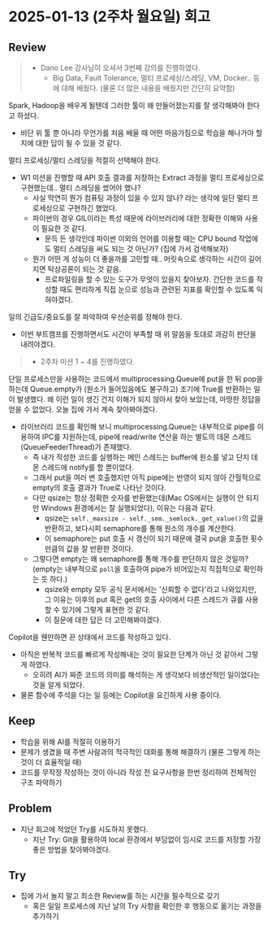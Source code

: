 # 2025-01-13 (2주차 월요일) 회고

## Review

> * Dano Lee 강사님이 오셔서 3번째 강의를 진행하였다.
>   * Big Data, Fault Tolerance, 멀티 프로세싱/스레딩, VM, Docker.. 등에 대해 배웠다. (물론 더 많은 내용을 배웠지만 간단히 요약함)

Spark, Hadoop을 배우게 될텐데 그러한 툴이 왜 만들어졌는지를 잘 생각해봐야 한다고 하셨다.
* 비단 위 툴 뿐 아니라 무언가를 처음 배울 때 어떤 마음가짐으로 학습을 해나가야 할지에 대한 답이 될 수 있을 것 같다.

멀티 프로세싱/멀티 스레딩을 적절히 선택해야 한다.
* W1 미션을 진행할 때 API 호출 결과를 저장하는 Extract 과정을 멀티 프로세싱으로 구현했는데.. 멀티 스레딩을 썼어야 했나?
  * 사실 막연히 뭔가 컴퓨팅 과정이 있을 수 있지 않나? 라는 생각에 일단 멀티 프로세싱으로 구현하긴 했었다.
  * 파이썬의 경우 GIL이라는 특성 때문에 라이브러리에 대한 정확한 이해와 사용이 필요한 것 같다.
    * 문득 든 생각인데 파이썬 이외의 언어를 이용할 때는 CPU bound 작업에도 멀티 스레딩을 써도 되는 것 아닌가? (집에 가서 검색해보자)
  * 뭔가 어떤 게 성능이 더 좋을까를 고민할 때.. 머릿속으로 생각하는 시간이 길어지면 탁상공론이 되는 것 같음.
    * 프로파일링을 할 수 있는 도구가 무엇이 있을지 찾아보자. 간단한 코드를 작성할 때도 편리하게 직접 눈으로 성능과 관련된 지표를 확인할 수 있도록 익혀야겠다.
  
일의 긴급도/중요도를 잘 파악하여 우선순위를 정해야 한다.
* 이번 부트캠프를 진행하면서도 시간이 부족할 때 위 말씀을 토대로 과감히 판단을 내려야겠다.

> * 2주차 미션 1 ~ 4를 진행하였다.

단일 프로세스만을 사용하는 코드에서 multiprocessing.Queue에 put을 한 뒤 pop을 하는데 Queue.empty가 (원소가 들어있음에도 불구하고) 조기에 True를 반환하는 일이 발생했다.
왜 이런 일이 생긴 건지 이해가 되지 않아서 찾아 보았는데, 마땅한 정답을 얻을 수 없었다. 오늘 집에 가서 계속 찾아봐야겠다.

* 라이브러리 코드를 확인해 보니 multiprocessing.Queue는 내부적으로 pipe를 이용하여 IPC를 지원하는데, pipe에 read/write 연산을 하는 별도의 데몬 스레드(QueueFeederThread)가 존재했다.
  * 즉 내가 작성한 코드를 실행하는 메인 스레드는 buffer에 원소를 넣고 단지 데몬 스레드에 notify를 할 뿐이었다.
  * 그래서 put을 여러 번 호출했지만 아직 pipe에는 반영이 되지 않아 간헐적으로 empty의 호출 결과가 True로 나타난 것이다.
  * 다만 qsize는 항상 정확한 숫자를 반환했는데(Mac OS에서는 실행이 안 되지만 Windows 환경에서는 잘 실행되었다), 이유는 다음과 같다.
    * qsize는 `self._maxsize - self._sem._semlock._get_value()`의 값을 반환하고, 보다시피 semaphore를 통해 원소의 개수를 계산한다. 
    * 이 semaphore는 put 호출 시 갱신이 되기 때문에 결국 put을 호출한 횟수 만큼의 값을 잘 반환한 것이다.
  * 그렇다면 empty는 왜 semaphore를 통해 개수를 판단하지 않은 것일까? (empty는 내부적으로 `poll`을 호출하여 pipe가 비어있는지 직접적으로 확인하는 듯 하다.)
    * qsize와 empty 모두 공식 문서에서는 '신뢰할 수 없다'라고 나와있지만, 그 이유는 이후의 put 혹은 get의 호출 사이에서 다른 스레드가 큐를 사용할 수 있기에 그렇게 표현한 것 같다.
    * 이 질문에 대한 답은 더 고민해봐야겠다.

Copilot을 웬만하면 끈 상태에서 코드를 작성하고 있다.
  * 아직은 반복적 코드를 빠르게 작성해내는 것이 필요한 단계가 아닌 것 같아서 그렇게 하였다.
    * 오히려 AI가 짜준 코드의 의미를 해석하는 게 생각보다 비생산적인 일이었다는 것을 알게 되었다.
  * 물론 함수에 주석을 다는 일 등에는 Copilot을 요긴하게 사용 중이다.

## Keep

* 학습을 위해 AI를 적절히 이용하기
* 문제가 생겼을 때 주변 사람과의 적극적인 대화를 통해 해결하기 (물론 그렇게 하는 것이 더 효율적일 때)
* 코드를 무작정 작성하는 것이 아니라 작성 전 요구사항을 한번 정리하여 전체적인 구조 파악하기

## Problem

* 지난 회고에 적었던 Try를 시도하지 못했다.
  * 지난 Try: Git을 활용하여 local 환경에서 부담없이 임시로 코드를 저장할 가장 좋은 방법을 찾아봐야겠다.

## Try

* 집에 가서 놀지 말고 최소한 Review를 하는 시간을 필수적으로 갖기
  * 혹은 일일 프로세스에 지난 날의 Try 사항을 확인한 후 행동으로 옮기는 과정을 추가하기